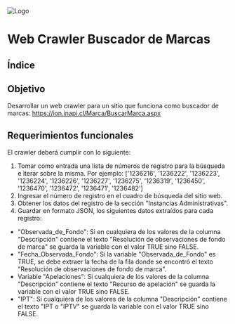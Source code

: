 ![Logo](https://imgur.com/YL4RHxX.png)

# Web Crawler Buscador de Marcas

## Índice

## Objetivo

Desarrollar un web crawler para un sitio que funciona como buscador de marcas: https://ion.inapi.cl/Marca/BuscarMarca.aspx

## Requerimientos funcionales

El crawler deberá cumplir con lo siguiente:

1. Tomar como entrada una lista de números de registro para la búsqueda e iterar sobre la misma. Por ejemplo: ['1236216', '1236222', '1236223', '1236224',
'1236226', '1236227', '1236275', '1236319', '1236450', '1236470', '1236472',
'1236471', '1236482']
2. Ingresar el número de registro en el cuadro de búsqueda del sitio web.
3. Obtener los datos del registro de la sección "Instancias Administrativas".
4. Guardar en formato JSON, los siguientes datos extraídos para cada registro:

- "Observada_de_Fondo": Si en cualquiera de los valores de la columna "Descripción" contiene el texto "Resolución de observaciones de fondo de marca" se guarda la variable con el valor TRUE sino FALSE.
- "Fecha_Observada_Fondo": Si la variable "Observada_de_Fondo" es TRUE, se debe extraer la fecha de la fila donde se encontró el texto "Resolución de observaciones de fondo de marca".
- Variable "Apelaciones": Si cualquiera de los valores de la columna "Descripción" contiene el texto "Recurso de apelación" se guarda la variable con el valor TRUE sino FALSE.
- "IPT": Si cualquiera de los valores de la columna "Descripción" contiene el texto "IPT o "IPTV" se guarda la variable con el valor TRUE sino FALSE.

